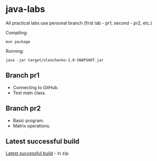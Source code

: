# java-labs
All practical labs use personal branch (first lab - pr1, second - pr2, etc.)

Compiling:
```
mvn package
```
Running:
```
java -jar target/olenchenko-1.0-SNAPSHOT.jar
```

## Branch pr1
- Connecting to GitHub.
- Test main class.

## Branch pr2
- Basic program.
- Matrix operations.

## Latest successful build
[Latest successful build](https://nightly.link/golenchenko/java-labs-olenchenko/workflows/maven-publish/main/Package.zip) - in zip.
